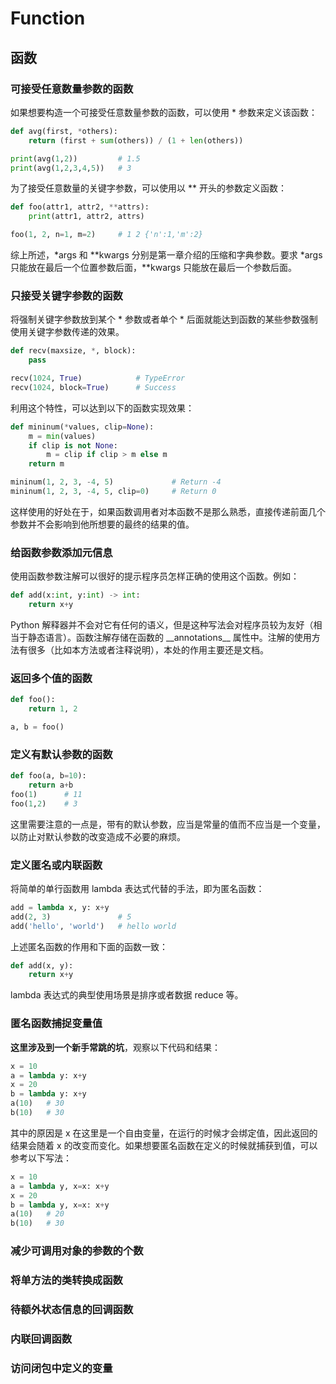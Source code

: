 # Function
## 函数

### 可接受任意数量参数的函数
如果想要构造一个可接受任意数量参数的函数，可以使用 * 参数来定义该函数：
```py
def avg(first, *others):
    return (first + sum(others)) / (1 + len(others))

print(avg(1,2))         # 1.5
print(avg(1,2,3,4,5))   # 3
```
为了接受任意数量的关键字参数，可以使用以 ** 开头的参数定义函数：
```py
def foo(attr1, attr2, **attrs):
    print(attr1, attr2, attrs)

foo(1, 2, n=1, m=2)     # 1 2 {'n':1,'m':2}
```
综上所述，\*args 和 \*\*kwargs 分别是第一章介绍的压缩和字典参数。要求 \*args 只能放在最后一个位置参数后面，\*\*kwargs 只能放在最后一个参数后面。

### 只接受关键字参数的函数
将强制关键字参数放到某个 * 参数或者单个 * 后面就能达到函数的某些参数强制使用关键字参数传递的效果。
```py
def recv(maxsize, *, block):
    pass

recv(1024, True)            # TypeError
recv(1024, block=True)      # Success
```
利用这个特性，可以达到以下的函数实现效果：
```py
def mininum(*values, clip=None):
    m = min(values)
    if clip is not None:
        m = clip if clip > m else m
    return m

mininum(1, 2, 3, -4, 5)             # Return -4
mininum(1, 2, 3, -4, 5, clip=0)     # Return 0
```
这样使用的好处在于，如果函数调用者对本函数不是那么熟悉，直接传递前面几个参数并不会影响到他所想要的最终的结果的值。

### 给函数参数添加元信息
使用函数参数注解可以很好的提示程序员怎样正确的使用这个函数。例如：
```py
def add(x:int, y:int) -> int:
    return x+y
```
Python 解释器并不会对它有任何的语义，但是这种写法会对程序员较为友好（相当于静态语言）。函数注解存储在函数的 \_\_annotations\_\_ 属性中。注解的使用方法有很多（比如本方法或者注释说明），本处的作用主要还是文档。

### 返回多个值的函数
```py
def foo():
    return 1, 2

a, b = foo()
```

### 定义有默认参数的函数
```py
def foo(a, b=10):
    return a+b
foo(1)      # 11
foo(1,2)    # 3
```
这里需要注意的一点是，带有的默认参数，应当是常量的值而不应当是一个变量，以防止对默认参数的改变造成不必要的麻烦。

### 定义匿名或内联函数
将简单的单行函数用 lambda 表达式代替的手法，即为匿名函数：
```py
add = lambda x, y: x+y
add(2, 3)               # 5
add('hello', 'world')   # hello world
```
上述匿名函数的作用和下面的函数一致：
```py
def add(x, y):
    return x+y
```
lambda 表达式的典型使用场景是排序或者数据 reduce 等。

### 匿名函数捕捉变量值
**这里涉及到一个新手常跳的坑**，观察以下代码和结果：
```py
x = 10
a = lambda y: x+y
x = 20
b = lambda y: x+y
a(10)   # 30
b(10)   # 30
```
其中的原因是 x 在这里是一个自由变量，在运行的时候才会绑定值，因此返回的结果会随着 x 的改变而变化。如果想要匿名函数在定义的时候就捕获到值，可以参考以下写法：
```py
x = 10
a = lambda y, x=x: x+y
x = 20
b = lambda y, x=x: x+y
a(10)   # 20
b(10)   # 30
```

### 减少可调用对象的参数的个数


### 将单方法的类转换成函数

### 待额外状态信息的回调函数

### 内联回调函数

### 访问闭包中定义的变量